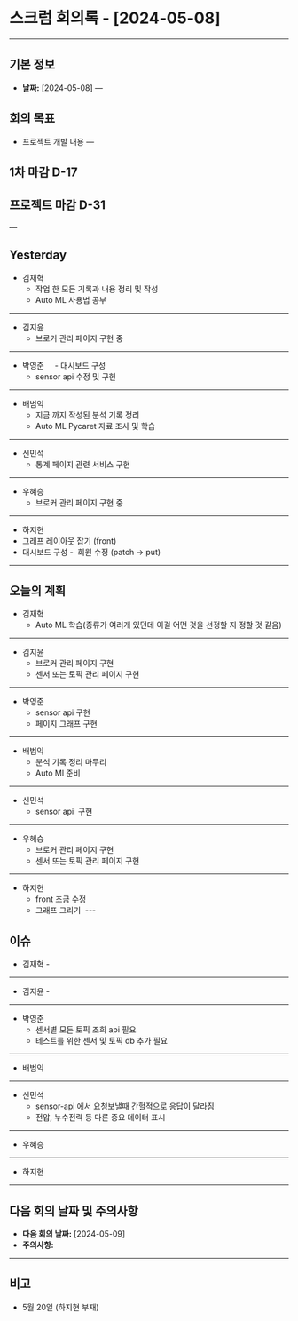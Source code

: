 # 스크럼 회의록 - [2024-05-08] 
---

## 기본 정보
- **날짜:** [2024-05-08]
—

## 회의 목표
- 프로젝트 개발 내용
—

## 1차 마감 D-17
## 프로젝트 마감 D-31
—

## Yesterday
- 김재혁
	- 작업 한 모든 기록과 내용 정리 및 작성
	- Auto ML 사용법 공부
---
- 김지윤
	- 브로커 관리 페이지 구현 중
---
- 박영준 
  	- 대시보드 구성
	- sensor api 수정 및 구현
---
- 배범익 
	- 지금 까지 작성된 분석 기록 정리
	- Auto ML Pycaret 자료 조사 및 학습
---
- 신민석
	- 통계 페이지 관련 서비스 구현
---
- 우혜승
	- 브로커 관리 페이지 구현 중
---
- 하지현 
- 그래프 레이아웃 잡기 (front)
- 대시보드 구성
-  회원 수정 (patch -> put)
---


## 오늘의 계획
- 김재혁
	- Auto ML 학습(종류가 여러개 있던데 이걸 어떤 것을 선정할 지 정할 것 같음)
---
- 김지윤 
	- 브로커 관리 페이지 구현
	- 센서 또는 토픽 관리 페이지 구현
---
- 박영준
	- sensor api 구현
	- 페이지 그래프 구현

---
- 배범익
	- 분석 기록 정리 마무리
	- Auto Ml 준비
---
- 신민석
	- sensor api  구현
---
- 우혜승 
	- 브로커 관리 페이지 구현
	- 센서 또는 토픽 관리 페이지 구현
---
- 하지현
	- front 조금 수정
	- 그래프 그리기
 ---

## 이슈
- 김재혁
	- 
---
- 김지윤
	- 
---
- 박영준
	- 센서별 모든 토픽 조회 api 필요
	- 테스트를 위한 센서 및 토픽 db 추가 필요
---
- 배범익
---
- 신민석
	- sensor-api 에서 요청보낼때 간헐적으로 응답이 달라짐
	- 전압, 누수전력 등 다른 중요 데이터 표시
---
- 우혜승 
---
- 하지현

---

## 다음 회의 날짜 및 주의사항

- **다음 회의 날짜:** [2024-05-09]
- **주의사항:**
---
## 비고
- 5월 20일 (하지현 부재)






